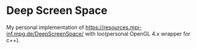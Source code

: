 # Deep Screen Space

My personal implementation of https://resources.mpi-inf.mpg.de/DeepScreenSpace/ with loo(personal OpenGL 4.x wrapper for c++).
